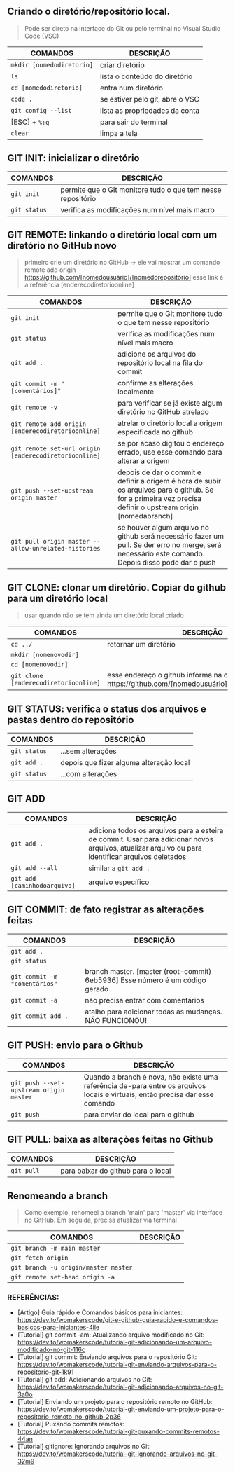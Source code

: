 ## Criando o diretório/repositório local. 
> Pode ser direto na interface do Git ou pelo terminal no Visual Studio Code (VSC)

|COMANDOS| DESCRIÇÃO |
|--|--|
| `mkdir [nomedodiretorio]` | criar diretório |
| `ls` | lista o conteúdo do diretório |
| `cd [nomedodiretorio]` | entra num diretório |
| `code .` | se estiver pelo git, abre o VSC |
| `git config --list` | lista as propriedades da conta |
| [ESC] + `%:q` | para sair do terminal |
| `clear` | limpa a tela |

## GIT INIT: inicializar o diretório

| COMANDOS | DESCRIÇÃO |
|--|--|
| `git init` | permite que o Git monitore tudo o que tem nesse repositório |
| `git status` | verifica as modificações num nível mais macro
 
## GIT REMOTE: linkando o diretório local com um diretório no GitHub novo
> primeiro crie um diretório no GitHub -> ele vai mostrar um comando remote add origin https://github.com/[nomedousuário]/[nomedorepositório]
> esse link é a referência [enderecodiretorioonline]

| COMANDOS | DESCRIÇÃO |
|--|--|
| `git init` | permite que o Git monitore tudo o que tem nesse repositório |
| `git status` | verifica as modificações num nível mais macro
| `git add .`| adicione os arquivos do repositório local na fila do commit |
| `git commit -m "[comentários]"` | confirme as alterações localmente |
| `git remote -v ` | para verificar se já existe algum diretório no GitHub atrelado |
| `git remote add origin [enderecodiretorioonline]` | atrelar o diretório local a origem especificada no github |
| `git remote set-url origin [enderecodiretorioonline]` | se por acaso digitou o endereço errado, use esse comando para alterar a origem |
| `git push --set-upstream origin master` | depois de dar o commit e definir a origem é hora de subir os arquivos para o github. Se for a primeira vez precisa definir o upstream origin [nomedabranch] |
| `git pull origin master --allow-unrelated-histories` | se houver algum arquivo no github será necessário fazer um pull. Se der erro no merge, será necessário este comando. Depois disso pode dar o push |

## GIT CLONE: clonar um diretório. Copiar do github para um diretório local
> usar quando não se tem ainda um diretório local criado

| COMANDOS | DESCRIÇÃO |
|--|--|
| `cd ../` | retornar um diretório |
| `mkdir [nomenovodir]` |  |
| `cd [nomenovodir]` |  |
| `git clone [enderecodiretorioonline]` | esse endereço o github informa na criação do dir https://github.com/[nomedousuário]/[nomedorepositório] |

## GIT STATUS: verifica o status dos arquivos e pastas dentro do repositório

| COMANDOS | DESCRIÇÃO |
|--|--|
| `git status` | ...sem alterações |
| `git add .` | depois que fizer alguma alteração local |
| `git status` | ...com alterações |

## GIT ADD

| COMANDOS | DESCRIÇÃO |
|--|--|
| `git add .` | adiciona todos os arquivos para a esteira de commit. Usar para adicionar novos arquivos, atualizar arquivo ou para identificar arquivos deletados |
| `git add --all` | similar a `git add .`|
| `git add [caminhodoarquivo]` | arquivo específico |
 
## GIT COMMIT: de fato registrar as alterações feitas

| COMANDOS | DESCRIÇÃO |
|--|--|
| `git add .` |  |
| `git status` |  |
| `git commit -m "comentários"` | branch master. [master (root-commit) 6eb5936] Esse número é um código gerado |
| `git commit -a` | não precisa entrar com comentários |
| `git commit add .` | atalho para adicionar todas as mudanças. NÃO FUNCIONOU! |

## GIT PUSH: envio para o Github

| COMANDOS | DESCRIÇÃO |
|--|--|
| `git push --set-upstream origin master` | Quando a branch é nova, não existe uma referência de-para entre os arquivos locais e virtuais, então precisa dar esse comando |
| `git push` | para enviar do local para o github |

## GIT PULL: baixa as alteraçòes feitas no Github

| COMANDOS | DESCRIÇÃO |
|--|--|
| `git pull` | para baixar do github para o local |

## Renomeando a branch
> Como exemplo, renomeei a branch 'main' para 'master' via interface no GitHub. Em seguida, precisa atualizar via terminal

| COMANDOS | DESCRIÇÃO |
|--|--|
| `git branch -m main master` |  |
| `git fetch origin` |  |
| `git branch -u origin/master master` |  |
| `git remote set-head origin -a` |  |

  ### REFERÊNCIAS:
  
 - [Artigo] Guia rápido e Comandos básicos para iniciantes: https://dev.to/womakerscode/git-e-github-guia-rapido-e-comandos-basicos-para-iniciantes-4ile
 - [Tutorial] git commit -am: Atualizando arquivo modificado no Git: https://dev.to/womakerscode/tutorial-git-adicionando-um-arquivo-modificado-no-git-116c
 - [Tutorial] git commit: Enviando arquivos para o repositório Git: https://dev.to/womakerscode/tutorial-git-enviando-arquivos-para-o-repositorio-git-1k91
 - [Tutorial] git add: Adicionando arquivos no Git: https://dev.to/womakerscode/tutorial-git-adicionando-arquivos-no-git-3a0o
 - [Tutorial] Enviando um projeto para o repositório remoto no GitHub: https://dev.to/womakerscode/tutorial-git-enviando-um-projeto-para-o-repositorio-remoto-no-github-2p36
 - [Tutorial] Puxando commits remotos: https://dev.to/womakerscode/tutorial-git-puxando-commits-remotos-44an
 - [Tutorial] gitignore: Ignorando arquivos no Git: https://dev.to/womakerscode/tutorial-git-ignorando-arquivos-no-git-32m9
